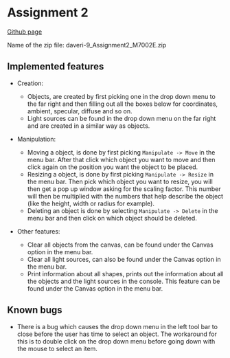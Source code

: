 Assignment 2
============

[Github page](https://github.com/AnotherDay/M7002E-Assignments/tree/master/src/assignment2)

Name of the zip file: daveri-9_Assignment2_M7002E.zip

Implemented features
---------------------

* Creation:
    - Objects, are created by first picking one in the drop down menu to the far right and then filling out all the boxes below for coordinates, ambient, specular, diffuse and so on.
    - Light sources can be found in the drop down menu on the far right and are created in a similar way as objects.

* Manipulation:
    - Moving a object, is done by first picking `Manipulate -> Move` in the menu bar. After that click which object you want to move and then click again on the position you want the object to be placed. 
    - Resizing a object, is done by first picking `Manipulate -> Resize` in the menu bar. Then pick which object you want to resize, you will then get a pop up window asking for the scaling factor. This number will then be multiplied with the numbers that help describe the object (like the height, width or radius for example).
    - Deleting an object is done by selecting `Manipulate -> Delete` in the menu bar and then click on which object should be deleted.

* Other features:
    - Clear all objects from the canvas, can be found under the Canvas option in the menu bar.
    - Clear all light sources, can also be found under the Canvas option in the menu bar.
    - Print information about all shapes, prints out the information about all the objects and the light sources in the console. This feature can be found under the Canvas option in the menu bar.
 
Known bugs
----------

* There is a bug which causes the drop down menu in the left tool bar to close before the user has time to select an object. The workaround for this is to double click on the drop down menu before going down with the mouse to select an item. 
